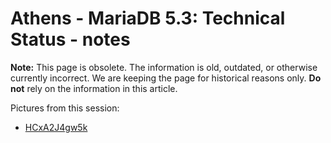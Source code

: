 
# Athens - MariaDB 5.3: Technical Status - notes

**Note:** This page is obsolete. The information is old, outdated, or otherwise currently incorrect. We are keeping the page for historical reasons only. **Do not** rely on the information in this article.



Pictures from this session:


* [HCxA2J4gw5k](https://plus.google.com/b/102059736934609902389/102059736934609902389/posts/HCxA2J4gw5k)

